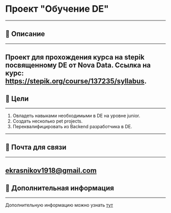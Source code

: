 # Проект "Обучение DE"
----
## :book: Описание
----
Проект для прохождения курса на stepik посвященному DE от Nova Data. Ссылка на курс: https://stepik.org/course/137235/syllabus.
----
## :dart: Цели
----
1. Овладеть навыками необходимыми в DE на уровне junior.
2. Создать несколько pet projects.
3. Переквалифицировать из Backend разработчика в DE.
----
## :email: Почта для связи
----
ekrasnikov1918@gmail.com
----
## :gift: Дополнительная информация
----
Дополнительную информацию можно узнать [тут](https://www.youtube.com/watch?v=xvFZjo5PgG0)